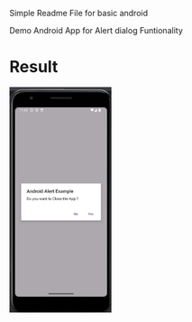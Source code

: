 Simple Readme File for basic android 


Demo Android App for Alert dialog Funtionality

# Result
<img src ="https://github.com/Mirzaazmath/android_basic/blob/basic_alertDialog/app/src/main/res/output/resut.png" height="400">
